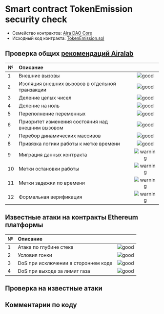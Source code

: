 # Smart contract TokenEmission security check

- Семейство контрактов: [Aira DAO Core][1]
- Исходный код контракта: [TokenEmission.sol](https://github.com/airalab/core/62c672732695b6429678bcd321520c41af109475/sol/token/TokenEmission.sol)

## Проверка общих [рекомендаций Airalab][2]

| № | Описание                                             | |
|---|:-----------------------------------------------------|:--------------------------:|
| 1 | Внешние вызовы                                       | ![good](https://cdn.rawgit.com/primer/octicons/62c672732695b6429678bcd321520c41af109475/build/svg/check.svg)  |
| 2 | Изоляция внешних вызовов в отдельной транзакции      | ![good](https://cdn.rawgit.com/primer/octicons/62c672732695b6429678bcd321520c41af109475/build/svg/check.svg) |
| 3 | Деление целых чисел                                  | ![good](https://cdn.rawgit.com/primer/octicons/62c672732695b6429678bcd321520c41af109475/build/svg/check.svg)     |
| 4 | Деление на ноль                                      | ![good](https://cdn.rawgit.com/primer/octicons/62c672732695b6429678bcd321520c41af109475/build/svg/check.svg)        |
| 5 | Переполнение переменных                              | ![good](https://cdn.rawgit.com/primer/octicons/62c672732695b6429678bcd321520c41af109475/build/svg/check.svg)   |
| 6 | Приоритет изменения состояния над внешним вызовом    | ![good](https://cdn.rawgit.com/primer/octicons/62c672732695b6429678bcd321520c41af109475/build/svg/check.svg) | 
| 7 | Перебор динамических массивов                        | ![good](https://cdn.rawgit.com/primer/octicons/62c672732695b6429678bcd321520c41af109475/build/svg/check.svg) | 
| 8 | Привязка логики работы к метке времени               | ![good](https://cdn.rawgit.com/primer/octicons/62c672732695b6429678bcd321520c41af109475/build/svg/check.svg) |
| 9 | Миграция данных контракта                            | ![warning](https://cdn.rawgit.com/primer/octicons/62c672732695b6429678bcd321520c41af109475/build/svg/issue-opened.svg)  |
|10 | Метки остановки работы                               | ![warning](https://cdn.rawgit.com/primer/octicons/62c672732695b6429678bcd321520c41af109475/build/svg/issue-opened.svg)|
|11 | Метки задежки по времени                             | ![warning](https://cdn.rawgit.com/primer/octicons/62c672732695b6429678bcd321520c41af109475/build/svg/issue-opened.svg)     |
|12 | Формальная верификация                               | ![warning](https://cdn.rawgit.com/primer/octicons/62c672732695b6429678bcd321520c41af109475/build/svg/issue-opened.svg)   |


## Известные атаки на контракты Ethereum платформы

| № | Описание                                             |  |
|---|:-----------------------------------------------------|:-------------------:|
| 1 | Атака по глубине стека                               | ![good](https://cdn.rawgit.com/primer/octicons/62c672732695b6429678bcd321520c41af109475/build/svg/check.svg)   |
| 2 | Условия гонки                                        | ![good](https://cdn.rawgit.com/primer/octicons/62c672732695b6429678bcd321520c41af109475/build/svg/check.svg)|
| 3 | DoS при исключении в стороннем коде                  | ![good](https://cdn.rawgit.com/primer/octicons/62c672732695b6429678bcd321520c41af109475/build/svg/check.svg)     |
| 4 | DoS при выходе за лимит газа                         | ![good](https://cdn.rawgit.com/primer/octicons/62c672732695b6429678bcd321520c41af109475/build/svg/check.svg) |

## Проверка на известные атаки

## Комментарии по коду


[1]: https://github.com/airalab/core 
[2]: https://github.com/airalab
